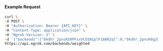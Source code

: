 <!-- Code generated for API Clients. DO NOT EDIT. -->

#### Example Request

```bash
curl \
-X POST \
-H "Authorization: Bearer {API_KEY}" \
-H "Content-Type: application/json" \
-H "Ngrok-Version: 2" \
-d '{"backends":{"bkdhr_2pnsK50PFsxVCU1N1plF18AR2ql":0,"bkdhr_2pnsK6g28Aa0BHDNjPnm8OBlAir":1},"description":"acme weighted","metadata":"{\"environment\": \"staging\"}"}' \
https://api.ngrok.com/backends/weighted
```
